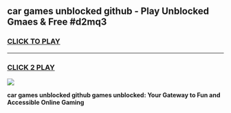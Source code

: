 
## car games unblocked github - Play Unblocked Gmaes & Free #d2mq3
<h3>
<a href="https://news.freeplayer.one?title=car_games_unblocked_github&ref=24F">CLICK TO PLAY</a></h3>
<hr>

<h3>
<a href="https://news.freeplayer.one?title=car_games_unblocked_github&ref=24F">CLICK 2 PLAY</a>
  
</h3>

<a href="https://news.freeplayer.one?title=car_games_unblocked_github&ref=24F/"><img src="https://clearcache.store/games.png"></a>


**car games unblocked github games unblocked: Your Gateway to Fun and Accessible Online Gaming**
